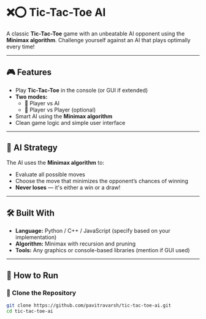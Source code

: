 # ❌⭕ Tic-Tac-Toe AI

A classic **Tic-Tac-Toe** game with an unbeatable AI opponent using the **Minimax algorithm**. Challenge yourself against an AI that plays optimally every time!

---

## 🎮 Features

- Play **Tic-Tac-Toe** in the console (or GUI if extended)
- **Two modes:**
  - 🧑 Player vs AI
  - 🧑 Player vs Player (optional)
- Smart AI using the **Minimax algorithm**
- Clean game logic and simple user interface

---

## 🧠 AI Strategy

The AI uses the **Minimax algorithm** to:
- Evaluate all possible moves
- Choose the move that minimizes the opponent’s chances of winning
- **Never loses** — it's either a win or a draw!

---

## 🛠️ Built With

- **Language:** Python / C++ / JavaScript (specify based on your implementation)
- **Algorithm:** Minimax with recursion and pruning
- **Tools:** Any graphics or console-based libraries (mention if GUI used)

---

## 🚀 How to Run

### 🔧 Clone the Repository

```bash
git clone https://github.com/pavitravarsh/tic-tac-toe-ai.git
cd tic-tac-toe-ai
